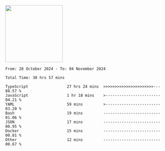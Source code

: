 <img height="180em" src="https://github-readme-stats-eight-theta.vercel.app/api?username=bkundev&show_icons=true&theme=radical&include_all_commits=true&count_private=true"/>
<!--START_SECTION:waka-->

```all_time
From: 28 October 2024 - To: 04 November 2024

Total Time: 30 hrs 57 mins

TypeScript                 27 hrs 24 mins  >>>>>>>>>>>>>>>>>>>>>>---   88.57 %
JavaScript                 1 hr 18 mins    >------------------------   04.21 %
YAML                       59 mins         >------------------------   03.20 %
Bash                       19 mins         -------------------------   01.06 %
JSON                       17 mins         -------------------------   00.95 %
Docker                     15 mins         -------------------------   00.81 %
Other                      12 mins         -------------------------   00.67 %
```

<!--END_SECTION:waka-->